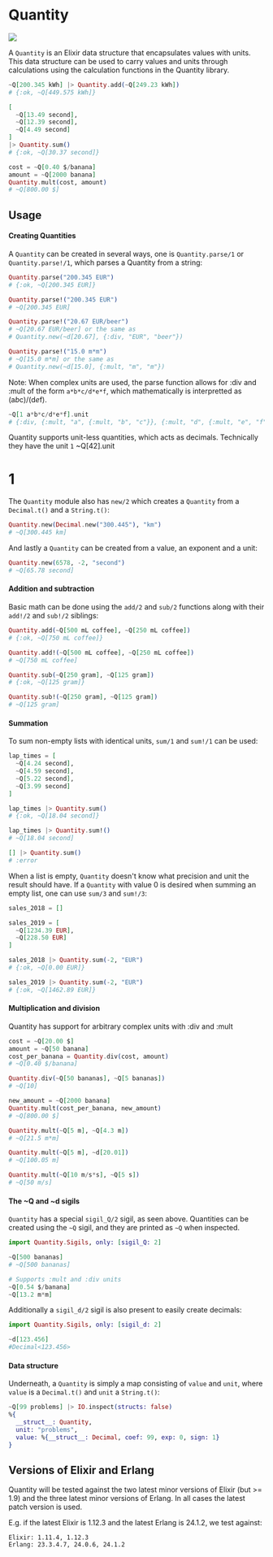 # Quantity

![](https://github.com/wise-home/quantity/workflows/CI/badge.svg)

A `Quantity` is an Elixir data structure that encapsulates values with units. This data structure can be used to carry values and units through calculations using the calculation functions in the Quantity library.

```elixir
~Q[200.345 kWh] |> Quantity.add(~Q[249.23 kWh])
# {:ok, ~Q[449.575 kWh]}

[
  ~Q[13.49 second],
  ~Q[12.39 second],
  ~Q[4.49 second]
]
|> Quantity.sum()
# {:ok, ~Q[30.37 second]}

cost = ~Q[0.40 $/banana]
amount = ~Q[2000 banana]
Quantity.mult(cost, amount)
# ~Q[800.00 $]
```

## Usage

#### Creating Quantities

A `Quantity` can be created in several ways, one is `Quantity.parse/1` or `Quantity.parse!/1`, which parses a Quantity from a string:

```elixir
Quantity.parse("200.345 EUR")
# {:ok, ~Q[200.345 EUR]}

Quantity.parse!("200.345 EUR")
# ~Q[200.345 EUR]

Quantity.parse!("20.67 EUR/beer")
# ~Q[20.67 EUR/beer] or the same as
# Quantity.new(~d[20.67], {:div, "EUR", "beer"})

Quantity.parse!("15.0 m*m")
# ~Q[15.0 m*m] or the same as
# Quantity.new(~d[15.0], {:mult, "m", "m"})
```

Note: When complex units are used, the parse function allows for :div and :mult of the form `a*b*c/d*e*f`, which
mathematically is interpretted as (a*b*c)/(d*e*f).

```elixir
~Q[1 a*b*c/d*e*f].unit
# {:div, {:mult, "a", {:mult, "b", "c"}}, {:mult, "d", {:mult, "e", "f"}}}
```

Quantity supports unit-less quantities, which acts as decimals. Technically they have the unit `1`
~Q[42].unit
# 1

The `Quantity` module also has `new/2` which creates a `Quantity` from a `Decimal.t()` and a `String.t()`:

```elixir
Quantity.new(Decimal.new("300.445"), "km")
# ~Q[300.445 km]
```

And lastly a `Quantity` can be created from a value, an exponent and a unit:

```elixir
Quantity.new(6578, -2, "second")
# ~Q[65.78 second]
```

#### Addition and subtraction

Basic math can be done using the `add/2` and `sub/2` functions along with their `add!/2` and `sub!/2` siblings:

```elixir
Quantity.add(~Q[500 mL coffee], ~Q[250 mL coffee])
# {:ok, ~Q[750 mL coffee]}

Quantity.add!(~Q[500 mL coffee], ~Q[250 mL coffee])
# ~Q[750 mL coffee]

Quantity.sub(~Q[250 gram], ~Q[125 gram])
# {:ok, ~Q[125 gram]}

Quantity.sub!(~Q[250 gram], ~Q[125 gram])
# ~Q[125 gram]
```

#### Summation

To sum non-empty lists with identical units, `sum/1` and `sum!/1` can be used:

```elixir
lap_times = [
  ~Q[4.24 second],
  ~Q[4.59 second],
  ~Q[5.22 second],
  ~Q[3.99 second]
]

lap_times |> Quantity.sum()
# {:ok, ~Q[18.04 second]}

lap_times |> Quantity.sum!()
# ~Q[18.04 second]

[] |> Quantity.sum()
# :error
```

When a list is empty, `Quantity` doesn't know what precision and unit the result should have. If a `Quantity` with value 0 is desired when summing an empty list, one can use `sum/3` and `sum!/3`:

```elixir
sales_2018 = []

sales_2019 = [
  ~Q[1234.39 EUR],
  ~Q[228.50 EUR]
]

sales_2018 |> Quantity.sum(-2, "EUR")
# {:ok, ~Q[0.00 EUR]}

sales_2019 |> Quantity.sum(-2, "EUR")
# {:ok, ~Q[1462.89 EUR]}
```

#### Multiplication and division

Quantity has support for arbitrary complex units with :div and :mult

```elixir
cost = ~Q[20.00 $]
amount = ~Q[50 banana]
cost_per_banana = Quantity.div(cost, amount)
# ~Q[0.40 $/banana]

Quantity.div(~Q[50 bananas], ~Q[5 bananas])
# ~Q[10]

new_amount = ~Q[2000 banana]
Quantity.mult(cost_per_banana, new_amount)
# ~Q[800.00 $]

Quantity.mult(~Q[5 m], ~Q[4.3 m])
# ~Q[21.5 m*m]

Quantity.mult(~Q[5 m], ~d[20.01])
# ~Q[100.05 m]

Quantity.mult(~Q[10 m/s*s], ~Q[5 s])
# ~Q[50 m/s]
```

#### The ~Q and ~d sigils

`Quantity` has a special `sigil_Q/2` sigil, as seen above. Quantities can be created using the `~Q` sigil, and they are printed as `~Q` when inspected.

```elixir
import Quantity.Sigils, only: [sigil_Q: 2]

~Q[500 bananas]
# ~Q[500 bananas]

# Supports :mult and :div units
~Q[0.54 $/banana]
~Q[13.2 m*m]

```

Additionally a `sigil_d/2` sigil is also present to easily create decimals:

```elixir
import Quantity.Sigils, only: [sigil_d: 2]

~d[123.456]
#Decimal<123.456>
```

#### Data structure

Underneath, a `Quantity` is simply a map consisting of `value` and `unit`, where `value` is a `Decimal.t()` and `unit` a `String.t()`:

```elixir
~Q[99 problems] |> IO.inspect(structs: false)
%{
  __struct__: Quantity,
  unit: "problems",
  value: %{__struct__: Decimal, coef: 99, exp: 0, sign: 1}
}
```


## Versions of Elixir and Erlang

Quantity will be tested against the two latest minor versions of Elixir (but >= 1.9) and the three latest minor versions of Erlang. In all cases the latest patch version is used.

E.g. if the latest Elixir is 1.12.3 and the latest Erlang is 24.1.2, we test against:

    Elixir: 1.11.4, 1.12.3
    Erlang: 23.3.4.7, 24.0.6, 24.1.2

